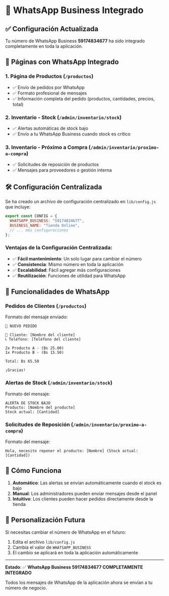# 📱 WhatsApp Business Integrado

## ✅ Configuración Actualizada

Tu número de WhatsApp Business **59174834677** ha sido integrado completamente en toda la aplicación.

## 📍 Páginas con WhatsApp Integrado

### 1. **Página de Productos** (`/productos`)
- ✅ Envío de pedidos por WhatsApp
- ✅ Formato profesional de mensajes
- ✅ Información completa del pedido (productos, cantidades, precios, total)

### 2. **Inventario - Stock** (`/admin/inventario/stock`)
- ✅ Alertas automáticas de stock bajo
- ✅ Envío a tu WhatsApp Business cuando stock es crítico

### 3. **Inventario - Próximo a Compra** (`/admin/inventario/proximo-a-compra`)
- ✅ Solicitudes de reposición de productos
- ✅ Mensajes para proveedores o gestión interna

## 🛠️ Configuración Centralizada

Se ha creado un archivo de configuración centralizado en `lib/config.js` que incluye:

```javascript
export const CONFIG = {
  WHATSAPP_BUSINESS: "59174834677",
  BUSINESS_NAME: "Tienda Online",
  // ... más configuraciones
};
```

### Ventajas de la Configuración Centralizada:
- ✅ **Fácil mantenimiento**: Un solo lugar para cambiar el número
- ✅ **Consistencia**: Mismo número en toda la aplicación
- ✅ **Escalabilidad**: Fácil agregar más configuraciones
- ✅ **Reutilización**: Funciones de utilidad para WhatsApp

## 📱 Funcionalidades de WhatsApp

### **Pedidos de Clientes** (`/productos`)
Formato del mensaje enviado:
```
📝 NUEVO PEDIDO

👤 Cliente: [Nombre del cliente]
📞 Teléfono: [Teléfono del cliente]

2x Producto A - (Bs 25.00)
1x Producto B - (Bs 15.50)

Total: Bs 65.50

¡Gracias!
```

### **Alertas de Stock** (`/admin/inventario/stock`)
Formato del mensaje:
```
ALERTA DE STOCK BAJO
Producto: [Nombre del producto]
Stock actual: [Cantidad]
```

### **Solicitudes de Reposición** (`/admin/inventario/proximo-a-compra`)
Formato del mensaje:
```
Hola, necesito reponer el producto: [Nombre] (Stock actual: [Cantidad])
```

## 🚀 Cómo Funciona

1. **Automático**: Las alertas se envían automáticamente cuando el stock es bajo
2. **Manual**: Los administradores pueden enviar mensajes desde el panel
3. **Intuitivo**: Los clientes pueden hacer pedidos directamente desde la tienda

## 🔧 Personalización Futura

Si necesitas cambiar el número de WhatsApp en el futuro:
1. Edita el archivo `lib/config.js`
2. Cambia el valor de `WHATSAPP_BUSINESS`
3. El cambio se aplicará en toda la aplicación automáticamente

---

**Estado**: ✅ **WhatsApp Business 59174834677 COMPLETAMENTE INTEGRADO**

Todos los mensajes de WhatsApp de la aplicación ahora se envían a tu número de negocio.